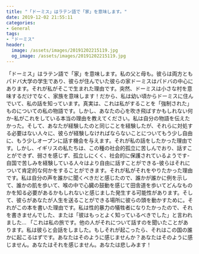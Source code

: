 ```yaml
---
title: "「ドーミス」はラテン語で「家」を意味します。"
date: 2019-12-02 21:55:11
categories:
- General
tags:
- "ドーミス"
header:
  image: /assets/images/20191202215119.jpg
  og_image: /assets/images/20191202215119.jpg
---
```


「ドーミス」はラテン語で「家」を意味します。私の父と母も。彼らは両方ともパドバ大学の学生であり、彼らが住んでいた彼らの家ドーミスはパドバの中心にあります。それが私がそこで生まれた理由です。突然、ドーミスは小さな村を意味するだけでなく、家族を意味します！だから、私は幼い頃からドーミスに住んでいて、私の話を知っています。真実は、これは私がすることを「強制された」ものについての私の物語です。しかし、あなたの心を吹き飛ばすかもしれない何か-私がこれをしている本当の理由を教えてください。私は自分の物語を伝えたかった。そして、あなたが経験したのと同じことを経験したが、それらに対処する必要はない人々に、彼らが経験しなければならないことについてもう少し自由に、もう少しオープンに話す機会を与えます。それが私の話をしたかった理由です。しかし、イギリスの私たちは、この種の社会的孤立に苦しんでおり、話すことができず、弱さを感じず、孤立しにくく、社会的に保護されているようです-自国で苦しみを経験している人々はより自由に話すことができる-彼らはそれについて肯定的な何かをすることができます。それが私がそれをやりたかった理由です。私は自分の声を誰かに聞くべきだと感じたので、誰かが誰かに例を示して、誰かの肌を歩いて、喉の中で心臓の鼓動を感じて田舎道を歩いてどんなものかを知る必要があるかもしれないと感じました発生する可能性があります。そして、彼らがあなたが人生を送ることができる場所に彼らの頭を動かすために。それがこの本を書いた理由です。私は性的暴力の犠牲者になりたかったので、それを書きませんでした、または「彼はもっとよく知っているべきでした」と言われました... 「これは私の旅です。他の人がそれについて話すのを聞いたことがあります。私は彼らと会話をしました。もしそれが起こったら、それはこの国の誰かに起こるはずです。あなたはそのように感じませんか？あなたはそのように感じません。あなたはそれを感じません。あなたは悲しみます！
